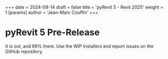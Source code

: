 +++ date = 2024-08-14 draft = false title = 'pyRevit 5 - Revit 2025' weight = 1 [params] author = 'Jean-Marc Couffin' +++

# pyRevit 5 Pre-Release
It is out, and 99% there.
Use the WIP Installers and report issues on the GitHub repository.
